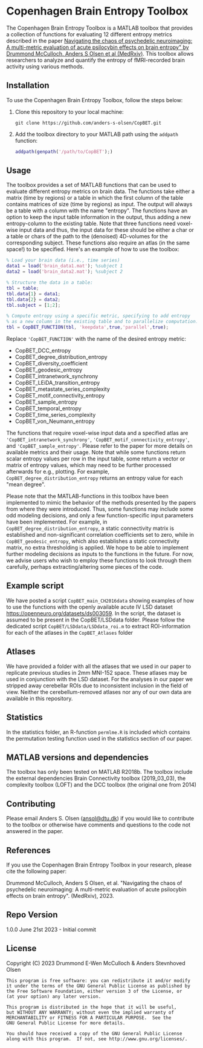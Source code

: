 # Copenhagen Brain Entropy Toolbox

The Copenhagen Brain Entropy Toolbox is a MATLAB toolbox that provides a collection of functions for evaluating 12 different entropy metrics described in the paper [Navigating the chaos of psychedelic neuroimaging: A multi-metric evaluation of acute psilocybin effects on brain entropy" by Drummond McCulloch, Anders S Olsen et al (MedRxiv)](https://www.medrxiv.org/content/10.1101/2023.07.03.23292164v1). This toolbox allows researchers to analyze and quantify the entropy of fMRI-recorded brain activity using various methods. 

## Installation

To use the Copenhagen Brain Entropy Toolbox, follow the steps below:

1. Clone this repository to your local machine:

   ```shell
   git clone https://github.com/anders-s-olsen/CopBET.git
   ```

2. Add the toolbox directory to your MATLAB path using the `addpath` function:

   ```matlab
   addpath(genpath('/path/to/CopBET');)
   ```

## Usage

The toolbox provides a set of MATLAB functions that can be used to evaluate different entropy metrics on brain data. The functions take either a matrix (time by regions) or a table in which the first column of the table contains matrices of size (time by regions) as input. The output will always be a table with a column with the name "entropy". The functions have an option to keep the input table information in the output, thus adding a new entropy-column to the existing table. 
Note that three functions need voxel-wise input data and thus, the input data for these should be either a char or a table or chars of the path to the (denoised) 4D-volumes for the corresponding subject. These functions also require an atlas (in the same space!) to be specified. Here's an example of how to use the toolbox:

```matlab
% Load your brain data (i.e., time series)
data1 = load('brain_data1.mat'); %subject 1
data2 = load('brain_data2.mat'); %subject 2

% Structure the data in a table:
tbl = table;
tbl.data{1} = data1;
tbl.data{2} = data2;
tbl.subject = [1;2];

% Compute entropy using a specific metric, specifying to add entropy
% as a new column in the existing table and to parallelize computation.
tbl = CopBET_FUNCTION(tbl, 'keepdata',true,'parallel',true);

```

Replace `'CopBET_FUNCTION'` with the name of the desired entropy metric:
* CopBET_DCC_entropy
* CopBET_degree_distribution_entropy
* CopBET_diversity_coefficient
* CopBET_geodesic_entropy
* CopBET_intranetwork_synchrony
* CopBET_LEiDA_transition_entropy
* CopBET_metastate_series_complexity
* CopBET_motif_connectivity_entropy
* CopBET_sample_entropy
* CopBET_temporal_entropy
* CopBET_time_series_complexity
* CopBET_von_Neumann_entropy

The functions that require voxel-wise input data and a specified atlas are `'CopBET_intranetwork_synchrony'`, `'CopBET_motif_connectivity_entropy'`, and `'CopBET_sample_entropy'`. Please refer to the paper for more details on available metrics and their usage. Note that while some functions return scalar entropy values per row in the input table, some return a vector or matrix of entropy values, which may need to be further processed afterwards for e.g., plotting. For example, `CopBET_degree_distribution_entropy` returns an entropy value for each "mean degree". 

Please note that the MATLAB-functions in this toolbox have been implemented to mimic the behavior of the methods presented by the papers from where they were introduced. Thus, some functions may include some odd modeling decisions, and only a few function-specific input parameters have been implemented. For example, in `CopBET_degree_distribution_entropy`, a static connectivity matrix is established and non-significant correlation coefficients set to zero, while in `CopBET_geodesic_entropy`, which also establishes a static connectivity matrix, no extra thresholding is applied. We hope to be able to implement further modeling decisions as inputs to the functions in the future. For now, we advise users who wish to employ these functions to look through them carefully, perhaps extracting/altering some pieces of the code. 

## Example script

We have posted a script `CopBET_main_CH2016data` showing examples of how to use the functions with the openly available acute IV LSD dataset https://openneuro.org/datasets/ds003059. In the script, the dataset is assumed to be present in the CopBET/LSDdata folder. Please follow the dedicated script `CopBET/LSDdata/LSDdata_roi.m` to extract ROI-information for each of the atlases in the `CopBET_Atlases` folder

## Atlases

We have provided a folder with all the atlases that we used in our paper to replicate previous studies in 2mm MNI-152 space. These atlases may be used in conjunction with the LSD dataset. For the analyses in our paper we stripped away cerebellar ROIs due to inconsistent inclusion in the field of view. Neither the cerebellum-removed atlases nor any of our own data are available in this repository.

## Statistics

In the statistics folder, an R-function `permlme.R` is included which contains the permutation testing function used in the statistics section of our paper. 

## MATLAB versions and dependencies

The toolbox has only been tested on MATLAB R2018b. The toolbox include the external dependencies Brain Connectivity toolbox (2019_03_03), the complexity toolbox (LOFT) and the DCC toolbox (the original one from 2014)

## Contributing

Please email Anders S. Olsen (ansol@dtu.dk) if you would like to contribute to the toolbox or otherwise have comments and questions to the code not answered in the paper. 

## References

If you use the Copenhagen Brain Entropy Toolbox in your research, please cite the following paper:

Drummond McCulloch, Anders S Olsen, et al. "Navigating the chaos of psychedelic neuroimaging: A multi-metric evaluation of acute psilocybin effects on brain entropy". (MedRxiv), 2023.

## Repo Version

1.0.0 June 21st 2023 - Initial commit

## License

Copyright (C) 2023  Drummond E-Wen McCulloch & Anders Stevnhoved Olsen

    This program is free software: you can redistribute it and/or modify
    it under the terms of the GNU General Public License as published by
    the Free Software Foundation, either version 3 of the License, or
    (at your option) any later version.

    This program is distributed in the hope that it will be useful,
    but WITHOUT ANY WARRANTY; without even the implied warranty of
    MERCHANTABILITY or FITNESS FOR A PARTICULAR PURPOSE.  See the
    GNU General Public License for more details.

    You should have received a copy of the GNU General Public License
    along with this program.  If not, see http://www.gnu.org/licenses/.
